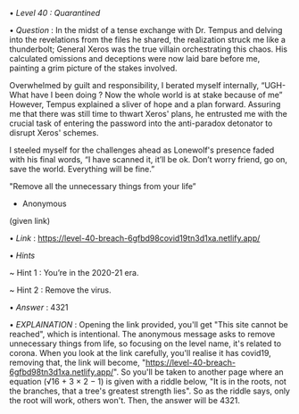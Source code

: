 • *Level 40 : Quarantined*

• *Question* : In the midst of a tense exchange with Dr. Tempus and delving into the revelations from the files he shared, the realization struck me like a thunderbolt; General Xeros was the true villain orchestrating this chaos. His calculated omissions and deceptions were now laid bare before me, painting a grim picture of the stakes involved.

Overwhelmed by guilt and responsibility, I berated myself internally, “UGH- What have I been doing ? Now the whole world is at stake because of me” However, Tempus explained a sliver of hope and a plan forward. Assuring me that there was still time to thwart Xeros' plans, he entrusted me with the crucial task of entering the password into the anti-paradox detonator to disrupt Xeros' schemes.

I steeled myself for the challenges ahead as Lonewolf's presence faded with his final words, “I have scanned it, it’ll be ok. Don’t worry friend, go on, save the world. Everything will be fine.”

"Remove all the unnecessary things from your life”

- Anonymous

(given link)

• *Link* : https://level-40-breach-6gfbd98covid19tn3d1xa.netlify.app/

• *Hints*

~ Hint 1 : You’re in the 2020-21 era.

~ Hint 2 : Remove the virus.

• *Answer* : 4321

• *EXPLAINATION* : Opening the link provided, you'll get "This site cannot be reached", which is intentional. The anonymous message asks to remove unnecessary things from life, so focusing on the level name, it's related to corona. When you look at the link carefully, you'll realise it has covid19, removing that, the link will become, "https://level-40-breach-6gfbd98tn3d1xa.netlify.app/". So you'll be taken to another page where an equation (√16 + 3 × 2 − 1) is given with a riddle below, "It is in the roots, not the branches, that a tree's greatest strength lies". So as the riddle says, only the root will work, others won't. Then, the answer will be 4321.
